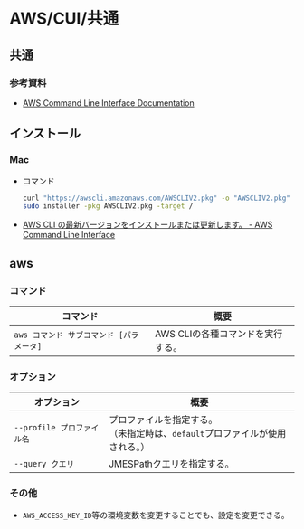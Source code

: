 # AWS/CUI/共通

## 共通

### 参考資料

- [AWS Command Line Interface Documentation](https://docs.aws.amazon.com/cli/index.html)

## インストール

### Mac

- コマンド

  ```bash
  curl "https://awscli.amazonaws.com/AWSCLIV2.pkg" -o "AWSCLIV2.pkg"
  sudo installer -pkg AWSCLIV2.pkg -target /
  ```

- [AWS CLI の最新バージョンをインストールまたは更新します。 - AWS Command Line Interface](https://docs.aws.amazon.com/ja_jp/cli/latest/userguide/getting-started-install.html)

## aws

### コマンド

| コマンド                             | 概要                              |
| ------------------------------------ | --------------------------------- |
| `aws コマンド サブコマンド [パラメータ]` | AWS CLIの各種コマンドを実行する。 |

### オプション

| オプション                 | 概要                                                         |
| -------------------------- | ------------------------------------------------------------ |
| `--profile プロファイル名` | プロファイルを指定する。<br />（未指定時は、`default`プロファイルが使用される。） |
| `--query クエリ`           | JMESPathクエリを指定する。                                   |

### その他

- `AWS_ACCESS_KEY_ID`等の環境変数を変更することでも、設定を変更できる。
